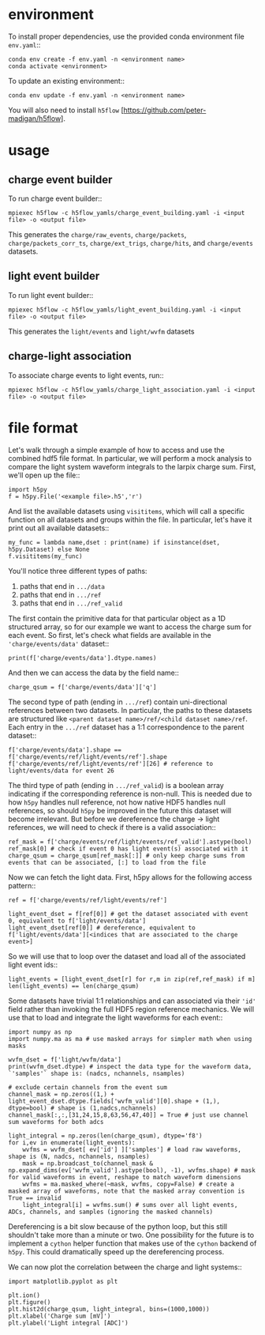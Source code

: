 # environment

To install proper dependencies, use the provided conda environment file `env.yaml`::

    conda env create -f env.yaml -n <environment name>
    conda activate <environment>

To update an existing environment::

    conda env update -f env.yaml -n <environment name>

You will also need to install `h5flow` [https://github.com/peter-madigan/h5flow].

# usage

## charge event builder

To run charge event builder::

    mpiexec h5flow -c h5flow_yamls/charge_event_building.yaml -i <input file> -o <output file>

This generates the ``charge/raw_events``, ``charge/packets``,
``charge/packets_corr_ts``, ``charge/ext_trigs``, ``charge/hits``,
and ``charge/events`` datasets.


## light event builder

To run light event builder::

    mpiexec h5flow -c h5flow_yamls/light_event_building.yaml -i <input file> -o <output file>

This generates the ``light/events`` and ``light/wvfm`` datasets

## charge-light association

To associate charge events to light events, run::

    mpiexec h5flow -c h5flow_yamls/charge_light_association.yaml -i <input file> -o <output file>

# file format

Let's walk through a simple example of how to access and use the combined hdf5
file format. In particular, we will perform a mock analysis to compare the
light system waveform integrals to the larpix charge sum. First, we'll open up
the file::

    import h5py
    f = h5py.File('<example file>.h5','r')

And list the available datasets using `visititems`, which will call a specific
function on all datasets and groups within the file. In particular, let's
have it print out all available datasets::

    my_func = lambda name,dset : print(name) if isinstance(dset, h5py.Dataset) else None
    f.visititems(my_func)

You'll notice three different types of paths:
 1. paths that end in `.../data`
 2. paths that end in `.../ref`
 3. paths that end in `.../ref_valid`

The first contain the primitive data for that particular object as a 1D
structured array, so for our example we want to access the charge sum for each
event. So first, let's check what fields are available in the
`'charge/events/data'` dataset::

    print(f['charge/events/data'].dtype.names)

And then we can access the data by the field name::

    charge_qsum = f['charge/events/data']['q']

The second type of path (ending in `.../ref`) contain uni-directional references
between two datasets. In particular, the paths to these datasets are structured
like `<parent dataset name>/ref/<child dataset name>/ref`. Each entry in the
`.../ref` dataset has a 1:1 correspondence to the parent dataset::

    f['charge/events/data'].shape == f['charge/events/ref/light/events/ref'].shape
    f['charge/events/ref/light/events/ref'][26] # reference to light/events/data for event 26

The third type of path (ending in `.../ref_valid`) is a boolean array indicating
if the corresponding reference is non-null. This is needed due to how `h5py`
handles null reference, not how native HDF5 handles null references, so should
`h5py` be improved in the future this dataset will become irrelevant. But before
we dereference the charge -> light references, we will need to check if there
is a valid association::

    ref_mask = f['charge/events/ref/light/events/ref_valid'].astype(bool)
    ref_mask[0] # check if event 0 has light event(s) associated with it
    charge_qsum = charge_qsum[ref_mask[:]] # only keep charge sums from events that can be associated, [:] to load from the file

Now we can fetch the light data. First, h5py allows for the following access pattern::

    ref = f['charge/events/ref/light/events/ref']

    light_event_dset = f[ref[0]] # get the dataset associated with event 0, equivalent to f['light/events/data']
    light_event_dset[ref[0]] # dereference, equivalent to f['light/events/data'][<indices that are associated to the charge event>]

So we will use that to loop over the dataset and load all of the associated
light event ids::

    light_events = [light_event_dset[r] for r,m in zip(ref,ref_mask) if m]
    len(light_events) == len(charge_qsum)

Some datasets have trivial 1:1 relationships and can associated via
their `'id'` field rather than invoking the full HDF5 region reference
mechanics. We will use that to load and integrate the light waveforms for each
event::

    import numpy as np
    import numpy.ma as ma # use masked arrays for simpler math when using masks

    wvfm_dset = f['light/wvfm/data']
    print(wvfm_dset.dtype) # inspect the data type for the waveform data, `'samples'` shape is: (nadcs, nchannels, nsamples)

    # exclude certain channels from the event sum
    channel_mask = np.zeros((1,) + light_event_dset.dtype.fields['wvfm_valid'][0].shape + (1,), dtype=bool) # shape is (1,nadcs,nchannels)
    channel_mask[:,:,[31,24,15,8,63,56,47,40]] = True # just use channel sum waveforms for both adcs

    light_integral = np.zeros(len(charge_qsum), dtype='f8')
    for i,ev in enumerate(light_events):
        wvfms = wvfm_dset[ ev['id'] ]['samples'] # load raw waveforms, shape is (N, nadcs, nchannels, nsamples)
        mask = np.broadcast_to(channel_mask & np.expand_dims(ev['wvfm_valid'].astype(bool), -1), wvfms.shape) # mask for valid waveforms in event, reshape to match waveform dimensions
        wvfms = ma.masked_where(~mask, wvfms, copy=False) # create a masked array of waveforms, note that the masked array convention is True == invalid
        light_integral[i] = wvfms.sum() # sums over all light events, ADCs, channels, and samples (ignoring the masked channels)

Dereferencing is a bit slow because of the python loop, but this still shouldn't
take more than a minute or two. One possibility for the future is to implement a
`cython` helper function that makes use of the `cython` backend of `h5py`. This
could dramatically speed up the dereferencing process.

We can now plot the correlation between the charge and light systems::

    import matplotlib.pyplot as plt

    plt.ion()
    plt.figure()
    plt.hist2d(charge_qsum, light_integral, bins=(1000,1000))
    plt.xlabel('Charge sum [mV]')
    plt.ylabel('Light integral [ADC]')







